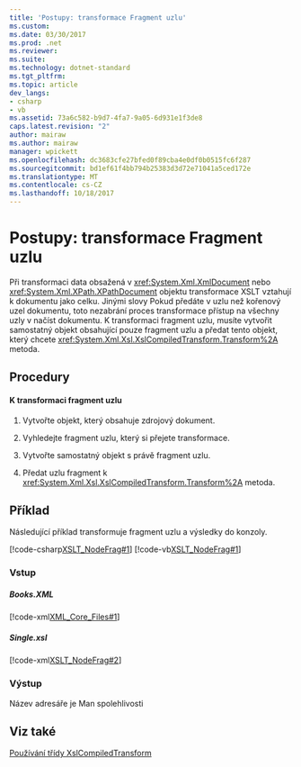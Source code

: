 ```yaml
---
title: 'Postupy: transformace Fragment uzlu'
ms.custom: 
ms.date: 03/30/2017
ms.prod: .net
ms.reviewer: 
ms.suite: 
ms.technology: dotnet-standard
ms.tgt_pltfrm: 
ms.topic: article
dev_langs:
- csharp
- vb
ms.assetid: 73a6c582-b9d7-4fa7-9a05-6d931e1f3de8
caps.latest.revision: "2"
author: mairaw
ms.author: mairaw
manager: wpickett
ms.openlocfilehash: dc3683cfe27bfed0f89cba4e0df0b0515fc6f287
ms.sourcegitcommit: bd1ef61f4bb794b25383d3d72e71041a5ced172e
ms.translationtype: MT
ms.contentlocale: cs-CZ
ms.lasthandoff: 10/18/2017
---
```

# <a name="how-to-transform-a-node-fragment"></a>Postupy: transformace Fragment uzlu
Při transformaci data obsažená v <xref:System.Xml.XmlDocument> nebo <xref:System.Xml.XPath.XPathDocument> objektu transformace XSLT vztahují k dokumentu jako celku. Jinými slovy Pokud předáte v uzlu než kořenový uzel dokumentu, toto nezabrání proces transformace přístup na všechny uzly v načíst dokumentu. K transformaci fragment uzlu, musíte vytvořit samostatný objekt obsahující pouze fragment uzlu a předat tento objekt, který chcete <xref:System.Xml.Xsl.XslCompiledTransform.Transform%2A> metoda.  
  
## <a name="procedures"></a>Procedury  
  
#### <a name="to-transform-a-node-fragment"></a>K transformaci fragment uzlu  
  
1.  Vytvořte objekt, který obsahuje zdrojový dokument.  
  
2.  Vyhledejte fragment uzlu, který si přejete transformace.  
  
3.  Vytvořte samostatný objekt s právě fragment uzlu.  
  
4.  Předat uzlu fragment k <xref:System.Xml.Xsl.XslCompiledTransform.Transform%2A> metoda.  
  
## <a name="example"></a>Příklad  
 Následující příklad transformuje fragment uzlu a výsledky do konzoly.  
  
 [!code-csharp[XSLT_NodeFrag#1](../../../../samples/snippets/csharp/VS_Snippets_Data/XSLT_NodeFrag/CS/xslt_frag.cs#1)]
 [!code-vb[XSLT_NodeFrag#1](../../../../samples/snippets/visualbasic/VS_Snippets_Data/XSLT_NodeFrag/VB/xslt_frag.vb#1)]  
  
### <a name="input"></a>Vstup  
  
##### <a name="booksxml"></a>Books.XML  
 [!code-xml[XML_Core_Files#1](../../../../samples/snippets/xml/VS_Snippets_Data/XML_Core_Files/XML/books.xml#1)]  
  
##### <a name="singlexsl"></a>Single.xsl  
 [!code-xml[XSLT_NodeFrag#2](../../../../samples/snippets/xml/VS_Snippets_Data/XSLT_NodeFrag/XML/single.xsl#2)]  
  
### <a name="output"></a>Výstup  
 Název adresáře je Man spolehlivosti  
  
## <a name="see-also"></a>Viz také  
 [Používání třídy XslCompiledTransform](../../../../docs/standard/data/xml/using-the-xslcompiledtransform-class.md)
